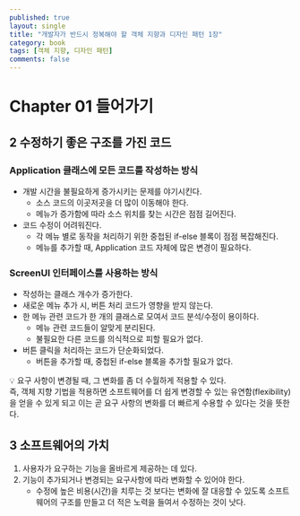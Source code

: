 ```yaml
---
published: true
layout: single
title: "개발자가 반드시 정복해야 할 객체 지향과 디자인 패턴 1장"
category: book
tags: [객체 지향, 디자인 패턴]
comments: false
---
```


# Chapter 01 들어가기

## 2 수정하기 좋은 구조를 가진 코드

### Application 클래스에 모든 코드를 작성하는 방식

- 개발 시간을 불필요하게 증가시키는 문제를 야기시킨다.
  - 소스 코드의 이곳저곳을 더 많이 이동해야 한다.
  - 메뉴가 증가함에 따라 소스 위치를 찾는 시간은 점점 길어진다.
- 코드 수정이 어려워진다.
  - 각 메뉴 별로 동작을 처리하기 위한 중첩된 if-else 블록이 점점 복잡해진다.
  - 메뉴를 추가할 때, Application 코드 자체에 많은 변경이 필요하다.

### ScreenUI 인터페이스를 사용하는 방식

- 작성하는 클래스 개수가 증가한다.
- 새로운 메뉴 추가 시, 버튼 처리 코드가 영향을 받지 않는다.
- 한 메뉴 관련 코드가 한 개의 클래스로 모여서 코드 분석/수정이 용이하다.
  - 메뉴 관련 코드들이 알맞게 분리된다.
  - 불필요한 다른 코드를 의식적으로 피할 필요가 없다.
- 버튼 클릭을 처리하는 코드가 단순화되었다.
  - 버튼을 추가할 때, 중첩된 if-else 블록을 추가할 필요가 없다.

:bulb: 요구 사항이 변경될 때, 그 변화를 좀 더 수월하게 적용할 수 있다.  
즉, 객체 지향 기법을 적용하면 소프트웨어를 더 쉽게 변경할 수 있는 유연함(flexibility)을 얻을 수 있게 되고 이는 곧 요구 사항의 변화를 더 빠르게 수용할 수 있다는 것을 뜻한다.

## 3 소프트웨어의 가치

1. 사용자가 요구하는 기능을 올바르게 제공하는 데 있다.
2. 기능이 추가되거나 변경되는 요구사항에 따라 변화할 수 있어야 한다.
   - 수정에 높은 비용(시간)을 치루는 것 보다는 변화에 잘 대응할 수 있도록 소프트웨어의 구조를 만들고 더 적은 노력을 들여서 수정하는 것이 낫다.
